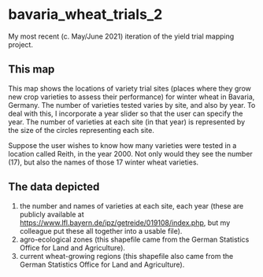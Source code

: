 # bavaria_wheat_trials_2
My most recent (c. May/June 2021) iteration of the yield trial mapping project.

## This map
This map shows the locations of variety trial sites (places where they grow new crop varieties to assess their performance) for winter wheat in Bavaria, Germany. The number of varieties tested varies by site, and also by year. To deal with this, I incorporate a year slider so that the user can specify the year. The number of varieties at each site (in that year) is represented by the size of the circles representing each site. 

Suppose the user wishes to know how many varieties were tested in a location called Reith, in the year 2000. Not only would they see the number (17), but also the names of those 17 winter wheat varieties.

## The data depicted
1. the number and names of varieties at each site, each year (these are publicly available at https://www.lfl.bayern.de/ipz/getreide/019108/index.php, but my colleague put these all together into a usable file).
2. agro-ecological zones (this shapefile came from the German Statistics Office for Land and Agriculture).
3. current wheat-growing regions (this shapefile also came from the German Statistics Office for Land and Agriculture).
